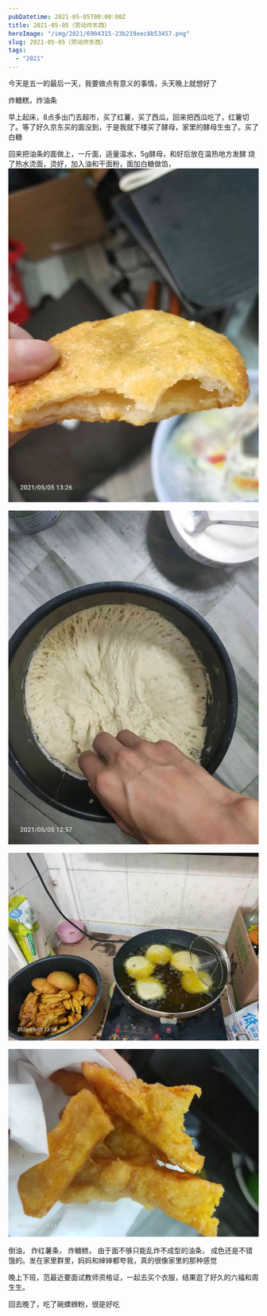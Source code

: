 ```yaml
---
pubDatetime: 2021-05-05T00:00:00Z
title: 2021-05-05（劳动炸东西）
heroImage: "/img/2021/6904315-23b219eec8b53457.png"
slug: 2021-05-05（劳动炸东西）
tags:
  - "2021"
---
```


今天是五一的最后一天，我要做点有意义的事情，头天晚上就想好了

炸糖糕，炸油条

早上起床，8点多出门去超市，买了红薯，买了西瓜，回来把西瓜吃了，红薯切了。等了好久京东买的面没到，于是我就下楼买了酵母，家里的酵母生虫了。买了白糖

回来把油条的面做上，一斤面，适量温水，5g酵母，和好后放在温热地方发酵
烧了热水烫面，烫好，加入油和干面粉，面加白糖做馅，
![](../../../../public/img/2021/6904315-23b219eec8b53457.png)

![](../../../../public/img/2021/6904315-eb1952027bb1bcd7.png)

![](../../../../public/img/2021/6904315-bf6830c2395b3b70.png)

![](../../../../public/img/2021/6904315-dc1f50a14243f3d5.jpg)

倒油， 炸红薯条， 炸糖糕， 由于面不够只能乱炸不成型的油条， 成色还是不错饿的。发在家里群里，妈妈和婶婶都夸我，真的很像家里的那种感觉

晚上下班，范最近要面试教师资格证，一起去买个衣服，结果逛了好久的六福和周生生。

回去晚了，吃了碗螺蛳粉，很是好吃
